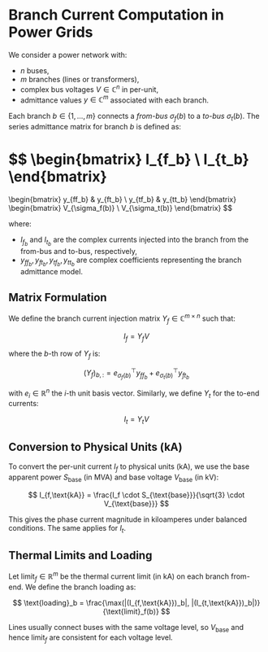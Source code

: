 # Branch Current Computation in Power Grids

We consider a power network with:

- $n$ buses,  
- $m$ branches (lines or transformers),  
- complex bus voltages $V \in \mathbb{C}^n$ in per-unit,  
- admittance values $y \in \mathbb{C}^m$ associated with each branch.

Each branch $b \in \{1, \dots, m\}$ connects a *from-bus* $\sigma_f(b)$ to a *to-bus* $\sigma_t(b)$. The series admittance matrix for branch $b$ is defined as:

$$
\begin{bmatrix}
I_{f_b} \\
I_{t_b}
\end{bmatrix}
=
\begin{bmatrix}
y_{ff_b} & y_{ft_b} \\
y_{tf_b} & y_{tt_b}
\end{bmatrix}
\begin{bmatrix}
V_{\sigma_f(b)} \\
V_{\sigma_t(b)}
\end{bmatrix}
$$

where:

- $I_{f_b}$ and $I_{t_b}$ are the complex currents injected into the branch from the from-bus and to-bus, respectively,  
- $y_{ff_b}, y_{ft_b}, y_{tf_b}, y_{tt_b}$ are complex coefficients representing the branch admittance model.

## Matrix Formulation

We define the branch current injection matrix $Y_f \in \mathbb{C}^{m \times n}$ such that:

$$
I_f = Y_f V
$$

where the $b$-th row of $Y_f$ is:

$$
(Y_f)_{b,:} = e_{\sigma_f(b)}^\top y_{ff_b} + e_{\sigma_t(b)}^\top y_{ft_b}
$$

with $e_i \in \mathbb{R}^n$ the $i$-th unit basis vector. Similarly, we define $Y_t$ for the to-end currents:

$$
I_t = Y_t V
$$

## Conversion to Physical Units (kA)

To convert the per-unit current $I_f$ to physical units (kA), we use the base apparent power $S_{\text{base}}$ (in MVA) and base voltage $V_{\text{base}}$ (in kV):

$$
I_{f,\text{kA}} = \frac{I_f \cdot S_{\text{base}}}{\sqrt{3} \cdot V_{\text{base}}}
$$

This gives the phase current magnitude in kiloamperes under balanced conditions. The same applies for $I_t$.

## Thermal Limits and Loading

Let $\text{limit}_f \in \mathbb{R}^m$ be the thermal current limit (in kA) on each branch from-end. We define the branch loading as:

$$
\text{loading}_b = \frac{\max(|(I_{f,\text{kA}})_b|, |(I_{t,\text{kA}})_b|)}{\text{limit}_f(b)}
$$

Lines usually connect buses with the same voltage level, so $V_{\text{base}}$ and hence $\text{limit}_f$ are consistent for each voltage level.
